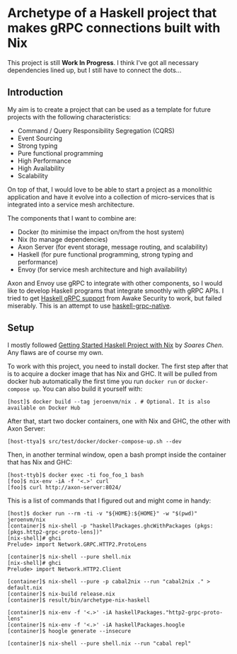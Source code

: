 # Archetype of a Haskell project that makes gRPC connections built with Nix

This project is still **Work In Progress**. I think I've got all necessary
dependencies lined up, but I still have to connect the dots... 

## Introduction

My aim is to create a project that
can be used as a template for future projects with the following
characteristics:
* Command / Query Responsibility Segregation (CQRS)
* Event Sourcing
* Strong typing
* Pure functional programming
* High Performance
* High Availability
* Scalability

On top of that, I would love to be able to start a project as a monolithic
application and have it evolve into a collection of micro-services that is
integrated into a service mesh architecture.

The components that I want to combine are:
* Docker (to minimise the impact on/from the host system)
* Nix (to manage dependencies)
* Axon Server (for event storage, message routing, and scalability)
* Haskell (for pure functional programming, strong typing and performance)
* Envoy (for service mesh architecture and high availability)

Axon and Envoy use gRPC to integrate with other components, so I would like to
develop Haskell programs that integrate smoothly with gRPC APIs. I tried to
get [Haskell gRPC support](https://github.com/awakesecurity/gRPC-haskell)
from Awake Security to work, but failed miserably. This is an attempt to use
[haskell-grpc-native](https://github.com/haskell-grpc-native).

## Setup

I mostly followed [Getting Started Haskell Project with Nix](https://maybevoid.com/posts/2019-01-27-getting-started-haskell-nix.html)
by _Soares Chen_. Any flaws are of course my own.

To work with this project, you need to install docker. The first step after
that is to acquire a docker image that has Nix and GHC. It will be pulled from
docker hub automatically the first time you run `docker run` or
`docker-compose up`. You can also build it yourself with:
```
[host]$ docker build --tag jeroenvm/nix . # Optional. It is also available on Docker Hub
```

After that, start two docker containers, one with Nix and GHC, the other with
Axon Server: 
```
[host-ttya]$ src/test/docker/docker-compose-up.sh --dev
```

Then, in another terminal window, open a bash prompt inside the container that
has Nix and GHC:
```
[host-ttyb]$ docker exec -ti foo_foo_1 bash
[foo]$ nix-env -iA -f '<.>' curl
[foo]$ curl http://axon-server:8024/
```

This is a list of commands that I figured out and might come in handy: 
```
[host]$ docker run --rm -ti -v "${HOME}:${HOME}" -w "$(pwd)" jeroenvm/nix
[container]$ nix-shell -p "haskellPackages.ghcWithPackages (pkgs: [pkgs.http2-grpc-proto-lens])"
[nix-shell]# ghci
Prelude> import Network.GRPC.HTTP2.ProtoLens

[container]$ nix-shell --pure shell.nix
[nix-shell]# ghci
Prelude> import Network.HTTP2.Client

[container]$ nix-shell --pure -p cabal2nix --run "cabal2nix ." > default.nix
[container]$ nix-build release.nix
[container]$ result/bin/archetype-nix-haskell

[container]$ nix-env -f '<.>' -iA haskellPackages."http2-grpc-proto-lens"
[container]$ nix-env -f '<.>' -iA haskellPackages.hoogle
[container]$ hoogle generate --insecure

[container]$ nix-shell --pure shell.nix --run "cabal repl"
```
